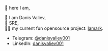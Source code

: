 👋 here I am,  

🙂 I am Danis Valiev,  
🥷 SRE,  
👨‍💻 my current fun opensource project: [lamark](https://github.com/danisvaliev001/lamark).

+ Telegram: [@danisvaliev001](https://danisvaliev001.t.me)  
+ LinkedIn: [danisvaliev001](https://www.linkedin.com/in/danisvaliev001/)
